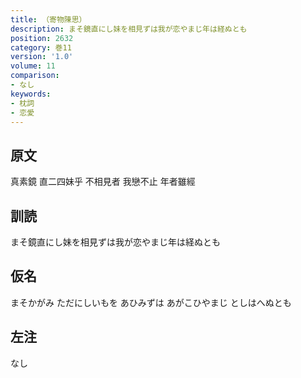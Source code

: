 ```yaml
---
title: （寄物陳思）
description: まそ鏡直にし妹を相見ずは我が恋やまじ年は経ぬとも
position: 2632
category: 巻11
version: '1.0'
volume: 11
comparison:
- なし
keywords:
- 枕詞
- 恋愛
---
```


## 原文

真素鏡 直二四妹乎 不相見者 我戀不止 年者雖經

## 訓読

まそ鏡直にし妹を相見ずは我が恋やまじ年は経ぬとも

## 仮名

まそかがみ ただにしいもを あひみずは あがこひやまじ としはへぬとも

## 左注

なし
